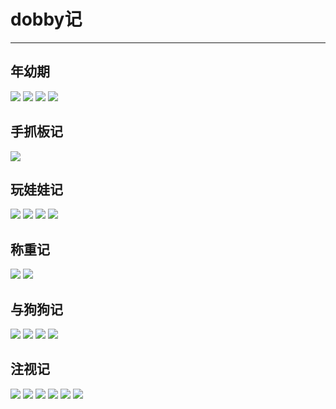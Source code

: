 # dobby记
---

## 年幼期
<img src="../../assets/nyj1.jpg"/>
<img src="../../assets/nyj2.jpg"/>
<img src="../../assets/nyj3.jpg"/>
<img src="../../assets/nyj4.jpg"/>

## 手抓板记
<img src="../../assets/szbj1.jpg"/>

## 玩娃娃记
<img src="../../assets/wwwj1.jpg"/>
<img src="../../assets/wwwj2.jpg"/>
<img src="../../assets/wwwj3.jpg"/>
<img src="../../assets/wwwj4.jpg"/>

## 称重记
<img src="../../assets/czj1.jpg"/>
<img src="../../assets/czj2.jpg"/>

## 与狗狗记
<img src="../../assets/yggj1.jpg"/>
<img src="../../assets/yggj2.jpg"/>
<img src="../../assets/yggj3.jpg"/>
<img src="../../assets/yggj4.jpg"/>

## 注视记
<img src="../../assets/zsj1.jpg"/>
<img src="../../assets/zsj2.jpg"/>
<img src="../../assets/zsj3.jpg"/>
<img src="../../assets/zsj4.jpg"/>
<img src="../../assets/zsj5.jpg"/>
<img src="../../assets/zsj6.jpg"/>

